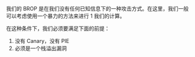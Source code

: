 我们的 BROP 是在我们没有任何已知信息下的一种攻击方式。在这里，我们一般可以考虑使用一个暴力的方法来进行 1 我们的计算。

在这种条件下，我们必须要满足下面的前提：
1. 没有 Canary，没有 PIE
2. 必须是一个栈溢出漏洞
